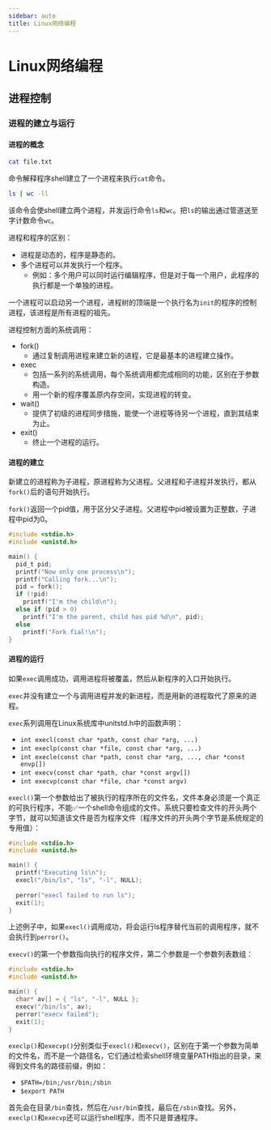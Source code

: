 ```yaml
---
sidebar: auto
title: Linux网络编程
---
```


# Linux网络编程

## 进程控制

### 进程的建立与运行

#### 进程的概念

```bash
cat file.txt
```

命令解释程序shell建立了一个进程来执行`cat`命令。

```bash
ls | wc -ll
```

该命令会使shell建立两个进程，并发运行命令`ls`和`wc`。把`ls`的输出通过管道送至字计数命令`wc`。

进程和程序的区别：

- 进程是动态的，程序是静态的。
- 多个进程可以并发执行一个程序。
  - 例如：多个用户可以同时运行编辑程序，但是对于每一个用户，此程序的执行都是一个单独的进程。

一个进程可以启动另一个进程，进程树的顶端是一个执行名为`init`的程序的控制进程，该进程是所有进程的祖先。

进程控制方面的系统调用：

- fork()
  - 通过复制调用进程来建立新的进程，它是最基本的进程建立操作。
- exec
  - 包括一系列的系统调用，每个系统调用都完成相同的功能，区别在于参数构造。
  - 用一个新的程序覆盖原内存空间，实现进程的转变。
- wait()
  - 提供了初级的进程同步措施，能使一个进程等待另一个进程，直到其结束为止。
- exit()
  - 终止一个进程的运行。

#### 进程的建立

新建立的进程称为子进程，原进程称为父进程。父进程和子进程并发执行，都从`fork()`后的语句开始执行。

`fork()`返回一个pid值，用于区分父子进程。父进程中pid被设置为正整数，子进程中pid为0。

```c
#include <stdio.h>
#include <unistd.h>

main() {
  pid_t pid;
  printf("Now only one process\n");
  printf("Calling fork...\n");
  pid = fork();
  if (!pid)
    printf("I'm the child\n");
  else if (pid > 0)
    printf("I'm the parent, child has pid %d\n", pid);
  else
    printf("Fork fial!\n");
}
```

#### 进程的运行

如果`exec`调用成功，调用进程将被覆盖，然后从新程序的入口开始执行。

`exec`并没有建立一个与调用进程并发的新进程，而是用新的进程取代了原来的进程。

`exec`系列调用在Linux系统库中unitstd.h中的函数声明：

- `int execl(const char *path, const char *arg, ...)`
- `int execlp(const char *file, const char *arg, ...)`
- `int execle(const char *path, const char *arg, ..., char *const envp[])`
- `int execv(const char *path, char *const argv[])`
- `int execvp(const char *file, char *const argv)`

`execl()`第一个参数给出了被执行的程序所在的文件名，文件本身必须是一个真正的可执行程序，不能✅一个shell命令组成的文件。系统只要检查文件的开头两个字节，就可以知道该文件是否为程序文件（程序文件的开头两个字节是系统规定的专用值）：

```c
#include <stdio.h>
#include <unistd.h>

main() {
  printf("Executing ls\n");
  execl("/bin/ls", "ls", "-l", NULL);
  
  perror("execl failed to run ls");
  exit(1);
}
```

上述例子中，如果`execl()`调用成功，将会运行ls程序替代当前的调用程序，就不会执行到`perror()`。

`execv()`的第一个参数指向执行的程序文件，第二个参数是一个参数列表数组：

```c
#include <stdio.h>
#include <unistd.h>

main() {
  char* av[] = { "ls", "-l", NULL };
  execv("/bin/ls", av);
  perror("execv failed");
  exit(1);
}
```

`execlp()`和`execvp()`分别类似于`execl()`和`execv()`，区别在于第一个参数为简单的文件名，而不是一个路径名，它们通过检索shell环境变量PATH指出的目录，来得到文件名的路径前缀，例如：

- `$PATH=/bin;/usr/bin;/sbin`
- `$export PATH`

首先会在目录`/bin`查找，然后在`/usr/bin`查找，最后在`/sbin`查找。另外，`execlp()`和`execvp`还可以运行shell程序，而不只是普通程序。

